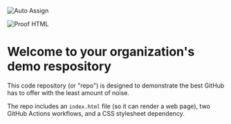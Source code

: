 ![Auto Assign](https://github.com/TM-Duun/demo-repository/actions/workflows/auto-assign.yml/badge.svg)

![Proof HTML](https://github.com/TM-Duun/demo-repository/actions/workflows/proof-html.yml/badge.svg)

# Welcome to your organization's demo respository
This code repository (or "repo") is designed to demonstrate the best GitHub has to offer with the least amount of noise.

The repo includes an `index.html` file (so it can render a web page), two GitHub Actions workflows, and a CSS stylesheet dependency.
